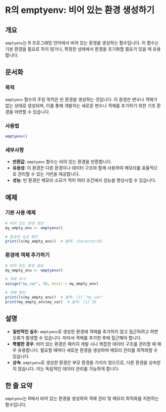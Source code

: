 <!--
Meta Description: # R의 emptyenv: 비어 있는 환경 생성하기 ## 개요 `emptyenv`는 R 프로그래밍 언어에서 비어 있는 환경을 생성하는 함수입니다. 이 함수는 기본 환경을 필요로 하지 않거나, 특정한 상태에서 환경을 초기화할 필요가 있을 때 유용합니다. ## 문서화 ##...
Meta Keywords: emptyenv, 환경을, my_empty_env, 환경은, 있습니다
-->

# R의 emptyenv: 비어 있는 환경 생성하기

## 개요
`emptyenv`는 R 프로그래밍 언어에서 비어 있는 환경을 생성하는 함수입니다. 이 함수는 기본 환경을 필요로 하지 않거나, 특정한 상태에서 환경을 초기화할 필요가 있을 때 유용합니다.

## 문서화
### 목적
`emptyenv` 함수의 주된 목적은 빈 환경을 생성하는 것입니다. 이 환경은 변수나 객체가 없는 상태로 생성되며, 이를 통해 개발자는 새로운 변수나 객체를 추가하기 위한 기초 환경을 마련할 수 있습니다.

### 사용법
```R
emptyenv()
```

### 세부사항
- **반환값**: `emptyenv` 함수는 비어 있는 환경을 반환합니다.
- **유용성**: 이 환경은 다른 환경이나 데이터 구조와 함께 사용하여 메모리를 효율적으로 관리할 수 있는 기반을 제공합니다.
- **성능**: 빈 환경은 메모리 소모가 적어 여러 조건에서 성능을 향상시킬 수 있습니다.

## 예제
### 기본 사용 예제
```R
# 비어 있는 환경 생성
my_empty_env <- emptyenv()

# 환경의 속성 확인
print(ls(my_empty_env))  # 출력: character(0)
```

### 환경에 객체 추가하기
```R
# 비어 있는 환경 생성
my_empty_env <- emptyenv()

# 객체 추가
assign("my_var", 10, envir = my_empty_env)

# 객체 확인
print(ls(my_empty_env))  # 출력: [1] "my_var"
print(my_empty_env$my_var)  # 출력: [1] 10
```

## 설명
- **일반적인 실수**: `emptyenv`로 생성한 환경에 객체를 추가하지 않고 접근하려고 하면 오류가 발생할 수 있습니다. 따라서 객체를 추가한 후에 접근해야 합니다.
- **특별한 경우**: 비어 있는 환경은 패키지 개발 시나 복잡한 데이터 구조를 관리할 때 매우 유용합니다. 필요할 때마다 새로운 환경을 생성하여 메모리 관리를 최적화할 수 있습니다.
- **상속**: `emptyenv`로 생성한 환경은 부모 환경을 가지지 않으므로, 다른 환경을 상속받지 않습니다. 이는 독립적인 데이터 관리를 가능하게 합니다.

## 한 줄 요약
`emptyenv`는 R에서 비어 있는 환경을 생성하여 객체 관리 및 메모리 최적화를 지원하는 함수입니다.